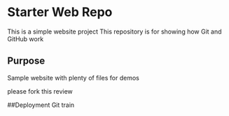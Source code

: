 # Starter Web Repo
This is a simple website project
This repository is for showing how Git and GitHub work

## Purpose

Sample website with plenty of files for demos

please fork this review

##Deployment
 Git train